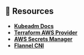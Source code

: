 ## 📎 Resources

- [**Kubeadm Docs**](https://kubernetes.io/docs/setup/production-environment/tools/kubeadm/)
- [**Terraform AWS Provider**](https://registry.terraform.io/providers/hashicorp/aws/latest/docs)
- [**AWS Secrets Manager**](https://docs.aws.amazon.com/secretsmanager/)
- [**Flannel CNI**](https://github.com/flannel-io/flannel)

